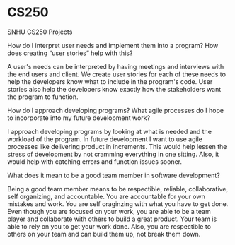 # CS250
SNHU CS250 Projects

How do I interpret user needs and implement them into a program? How does creating “user stories” help with this?

A user's needs can be interpreted by having meetings and interviews with the end users and client. We create user stories for each of these needs to help the developers know what to include in the program's code. User stories also help the developers know exactly how the stakeholders want the program to function. 

How do I approach developing programs? What agile processes do I hope to incorporate into my future development work?

I approach developing programs by looking at what is needed and the workload of the program. In future development I want to use agile processes like delivering product in increments. This would help lessen the stress of development by not cramming everything in one sitting. Also, it would help with catching errors and function issues sooner.

What does it mean to be a good team member in software development?

Being a good team member means to be respectible, reliable, collaborative, self organizing, and accountable. You are accountable for your own mistakes and work. You are self oraginzing with what you have to get done. Even though you are focused on your work, you are able to be a team player and collaborate with others to build a great product. Your team is able to rely on you to get your work done. Also, you are respectible to others on your team and can build them up, not break them down.
